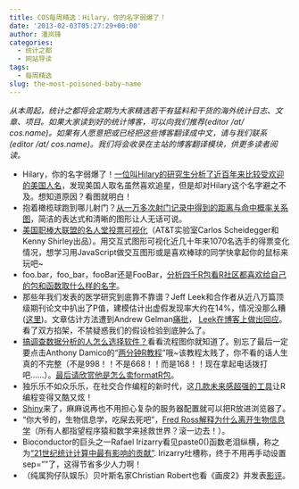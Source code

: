 ```yaml
---
title: COS每周精选：Hilary，你的名字弱爆了！
date: '2013-02-03T05:27:29+00:00'
author: 潘岚锋
categories:
  - 统计之都
  - 网站导读
tags:
  - 每周精选
slug: the-most-poisoned-baby-name
---
```


 _从本周起，统计之都将会定期为大家精选若干有猛料和干货的海外统计日志、文章、项目。如果大家读到好的统计博客，可以向我们推荐(editor /at/ cos.name)。如果有人愿意把或已经把这些博客翻译成中文，请与我们联系(editor /at/ cos.name)。我们将会收录在主站的博客翻译模块，供更多读者阅读。_

  * Hilary，你的名字弱爆了！<a href="http://hilaryparker.com/2013/01/30/hilary-the-most-poisoned-baby-name-in-us-history/" target="_blank">一位叫Hilary的研究生分析了近百年来比较受欢迎的美国人名</a>，发现美国人取名虽然喜欢追星，但是却对Hilary这个名字避之不及。想知道原因？看图就明白！
  * 抱着橄榄球跑到哪儿射门？<a href="http://www.decisionsciencenews.com/2013/01/28/football-geeks-your-10705-field-goals-are-ready/" target="_blank">从一万多次射门记录中得到的距离与命中概率关系图</a>，简洁的表达式和清晰的图形让人无话可说。
  * <a title="可视化" href="http://cscheid.net/static/mlb-hall-of-fame-voting/" target="_blank">美国职棒大联盟的名人堂投票可视化</a>（AT&T实验室Carlos Scheidegger和Kenny Shirley出品）。用交互式图形可视化近几十年来1070名选手的得票变化情况，想学习用JavaScript做交互图形或是喜欢棒球的同学快拿起你的鼠标来玩吧~
  * foo.bar，foo_bar，fooBar还是FooBar，<a href="http://journal.r-project.org/archive/2012-2/RJournal_2012-2_Baaaath.pdf" target="_blank">分析四千R包看R社区都喜欢给自己的包和函数取什么样的名字</a>。
  * 那些年我们发表的医学研究到底靠不靠谱？Jeff Leek和合作者从近八万篇顶级期刊论文中扒出了P值，建模估计出虚假发现率大约在14%，情况没那么糟 (<a title="原文" href="http://arxiv.org/abs/1301.3718" target="_blank">这里</a>)。文章估计方法遭到Andrew Gelman<a href="http://andrewgelman.com/2013/01/i-dont-believe-the-paper-empirical-estimates-suggest-most-published-medical-research-is-true-that-is-the-claim-may-very-well-be-true-but-im-not-at-all-convinced-by-the-analysis-being-used/" target="_blank">痛批</a>， <a title="simply statistics" href="http://simplystatistics.org/2013/01/24/why-i-disagree-with-andrew-gelmans-critique-of-my-paper-about-the-rate-of-false-discoveries-in-the-medical-literature/" target="_blank">Leek在博客上做出回应</a>。看了双方掐架，不禁疑惑我们的假设检验到底肿么了。
  * <a href="http://blog.revolutionanalytics.com/2013/01/flowchart-how-to-learn-survey-analysis-with-r.html" target="_blank">搞调查数据分析的人怎么选择软件？</a>看看流程图你就知道了。别忘了最后一定要点击Anthony Damico的“<a href="http://www.twotorials.com/" target="_blank">两分钟R教程</a>”哦~该教程太贱了，你不看的话人生真的不完整（不是998！！不是668！！而是168！！现在拿起电话拨打吧……）。<a href="http://yihui.name/en/2012/05/a-formatr-video/" target="_blank">最后请欣赏他是怎么卖formatR包</a>。
  * 独乐乐不如众乐乐，在社交合作编程的新时代，这<a href="http://www.noamross.net/blog/2013/1/7/collaborating-with-r.html" target="_blank">几款未来感超强的工具</a>让R编程变得又酷又炫！
  * <a href="http://www.rstudio.com/shiny/" target="_blank">Shiny</a>来了，麻麻说再也不用担心复杂的服务器配置就可以把R放进浏览器了。
  * “你大爷的，生物信息学，吃屎去死吧”，<a href="http://madhadron.com/a-farewell-to-bioinformatics" target="_blank">Fred Ross解释为什么离开生物信息学</a>（所有人都指望程序猿和数学来拯救世界？滚一边去！）。
  * Bioconductor的巨头之一Rafael Irizarry看见paste0()函数老泪纵横，称之为<a title="Simply Statistics" href="http://simplystatistics.org/2013/01/31/paste0-is-statistical-computings-most-influential-contribution-of-the-21st-century/" target="_blank">“21世纪统计计算中最有影响的贡献”</a>. Irizarry吐槽称，终于不用再手动设置sep=””了，这得节省多少人力啊！
  * （纯属狗仔队娱乐）贝叶斯名家Christian Robert也看《画皮2》并发表<a href="http://xianblog.wordpress.com/2013/02/02/painted-skin-the-resurrection/" target="_blank">影评</a>。
